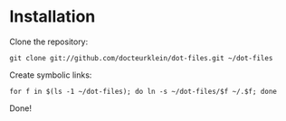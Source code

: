Installation 
============

Clone the repository:

    git clone git://github.com/docteurklein/dot-files.git ~/dot-files

Create symbolic links:

    for f in $(ls -1 ~/dot-files); do ln -s ~/dot-files/$f ~/.$f; done

Done!

